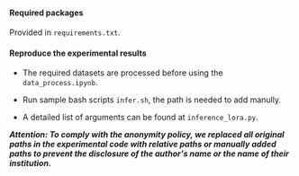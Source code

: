 #### Required packages
Provided in `requirements.txt`.

#### Reproduce the experimental results
- The required datasets are processed before using the `data_process.ipynb`.

- Run sample bash scripts `infer.sh`, the path is needed to add manully.

- A detailed list of arguments can be found at `inference_lora.py`.
 

***Attention: To comply with the anonymity policy, we replaced all original paths in the experimental code with relative paths or manually added paths to prevent the disclosure of the author's name or the name of their institution.***